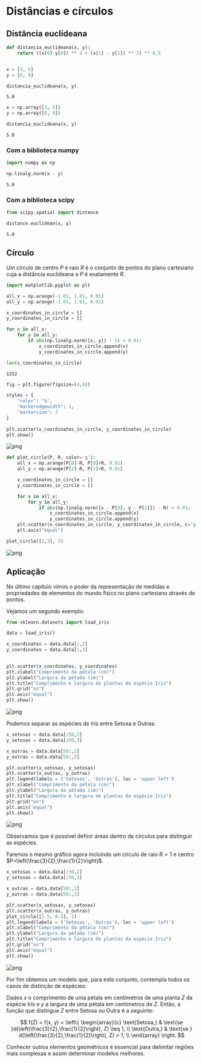 # Distâncias e círculos

## Distância euclideana


```python
def distancia_euclideana(x, y):
    return ((x[0]-y[0]) ** 2 + (x[1] - y[1]) ** 2) ** 0.5


x = [3, 5]
y = [6, 9]

distancia_euclideana(x, y)
```




    5.0




```python
x = np.array([3, 5])
y = np.array([6, 9])

distancia_euclideana(x, y)
```




    5.0



### Com a biblioteca numpy


```python
import numpy as np

np.linalg.norm(x - y)
```




    5.0



### Com a biblioteca scipy


```python
from scipy.spatial import distance

distance.euclidean(x, y)
```




    5.0



## Círculo

Um círculo de centro $P$ e raio $R$ é o conjunto de pontos do plano cartesiano cuja a distância euclideana a $P$ é exatamente $R$.


```python
import matplotlib.pyplot as plt

all_x = np.arange(-1.01, 1.01, 0.01)
all_y = np.arange(-1.01, 1.01, 0.01)

x_coordinates_in_circle = []
y_coordinates_in_circle = []

for x in all_x:
    for y in all_y:
        if abs(np.linalg.norm([x, y]) - 1) < 0.01:
            x_coordinates_in_circle.append(x)
            y_coordinates_in_circle.append(y)
```


```python
len(x_coordinates_in_circle)
```




    1252




```python
fig = plt.figure(figsize=(4,4))

styles = {
    "color": 'b',
    "markeredgewidth": 1, 
    "markersize": 3
}
            
plt.scatter(x_coordinates_in_circle, y_coordinates_in_circle)
plt.show()
```


    
![png](output_12_0.png)
    



```python
def plot_circle(P, R, color='g'):
    all_x = np.arange(P[0]-R, P[0]+R, 0.01)
    all_y = np.arange(P[1]-R, P[1]+R, 0.01)

    x_coordinates_in_circle = []
    y_coordinates_in_circle = []

    for x in all_x:
        for y in all_y:
            if abs(np.linalg.norm([x - P[0], y - P[1]]) - R) < 0.01:
                x_coordinates_in_circle.append(x)
                y_coordinates_in_circle.append(y)
    plt.scatter(x_coordinates_in_circle, y_coordinates_in_circle, c='g', s=1)
    plt.axis("equal")
```


```python
plot_circle([3,3], 2)
```


    
![png](output_14_0.png)
    


## Aplicação

No último capítulo vimos o poder da representação de medidas e propriedades de elementos  do mundo físico  no plano cartesiano através de pontos.

Vejamos um segundo exemplo:


```python
from sklearn.datasets import load_iris
```


```python
data = load_iris()

x_coordinates = data.data[:,2]
y_coordinates = data.data[:,3]

    
plt.scatter(x_coordinates, y_coordinates)
plt.xlabel("Comprimento da pétala (cm)")
plt.ylabel("Largura da pétada (cm)")
plt.title("Comprimento e largura de plantas da espécie Iris")
plt.grid("on")
plt.axis("equal")
plt.show()
```


    
![png](output_18_0.png)
    


Podemos separar as espécies de Iris entre Setosa e Outras:


```python
x_setosas = data.data[:50,2]
y_setosas = data.data[:50,3]

x_outras = data.data[50:,2]
y_outras = data.data[50:,3]

plt.scatter(x_setosas, y_setosas)
plt.scatter(x_outras, y_outras)
plt.legend(labels = ('Setosas', 'Outras'), loc = 'upper left')
plt.xlabel("Comprimento da pétala (cm)")
plt.ylabel("Largura da pétada (cm)")
plt.title("Comprimento e largura de plantas da espécie Iris")
plt.grid("on")
plt.axis("equal")
plt.show()
```


    
![png](output_20_0.png)
    


Observamos que é possível definir áreas dentro de círculos para distinguir as espécies.

Faremos o mesmo gráfico agora incluindo um círculo de raio $R=1$ e centro $P=\left(\frac{3}{2},\frac{1}{2}\right)$.


```python
x_setosas = data.data[:50,2]
y_setosas = data.data[:50,3]

x_outras = data.data[50:,2]
y_outras = data.data[50:,3]

plt.scatter(x_setosas, y_setosas)
plt.scatter(x_outras, y_outras)
plot_circle([1.5, 0.5], 1)
plt.legend(labels = ('Setosas', 'Outras'), loc = 'upper left')
plt.xlabel("Comprimento da pétala (cm)")
plt.ylabel("Largura da pétada (cm)")
plt.title("Comprimento e largura de plantas da espécie Iris")
plt.grid("on")
plt.axis("equal")
plt.show()
```


    
![png](output_22_0.png)
    


Por fim obtemos um modelo que, para este conjunto, contempla todos os casos de distinção de espécies:

Dados $x$ o comprimento de uma pétala em centímetros de uma planta $Z$ da espécie Iris e $y$ a largura de uma pétala em centímetros de $Z$. Então, a função que distingue $Z$ entre Setosa ou Outra é a seguinte:

$$
f(Z) = f(x, y) = \left\{
    \begin{array}{c}
        \text{Setosa,} & \text{se }d(\left(\frac{3}{2},\frac{1}{2}\right), Z) \leq 1, \\
        \text{Outra,}  & \text{se } d(\left(\frac{3}{2},\frac{1}{2}\right), Z) > 1, \\
    \end{array}
\right.
$$

Conhecer outros elementos geométricos é essencial para delimitar regiões mais complexas e assim determinar modelos melhores.


```python

```
